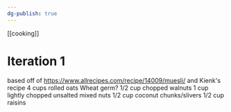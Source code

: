 ```yaml
---
dg-publish: true
---
```

[[cooking]]

# Iteration 1
based off of https://www.allrecipes.com/recipe/14009/muesli/ and Kienk's recipe
4 cups rolled oats
Wheat germ?
1/2 cup chopped walnuts
1 cup lightly chopped unsalted mixed nuts
1/2 cup coconut chunks/slivers
1/2 cup raisins
